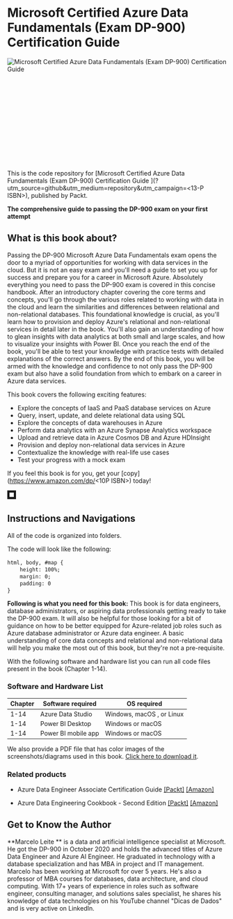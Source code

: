 # Microsoft Certified Azure Data Fundamentals (Exam DP-900) Certification Guide	

<a href="<Packtpub book link>?utm_source=github&utm_medium=repository&utm_campaign=<13-P ISBN>"><img src="https://static.packt-cdn.com/products/<13-P ISBN>/cover/smaller" alt="Microsoft Certified Azure Data Fundamentals (Exam DP-900) Certification Guide	" height="256px" align="right"></a>

This is the code repository for [Microsoft Certified Azure Data Fundamentals (Exam DP-900) Certification Guide	](<Packtpub book link>?utm_source=github&utm_medium=repository&utm_campaign=<13-P ISBN>), published by Packt.

**The comprehensive guide to passing the DP-900 exam on your first attempt**

## What is this book about?
Passing the DP-900 Microsoft Azure Data Fundamentals exam opens the door to a myriad of opportunities for working with data services in the cloud. But it is not an easy exam and you'll need a guide to set you up for success and prepare you for a career in Microsoft Azure.
Absolutely everything you need to pass the DP-900 exam is covered in this concise handbook. After an introductory chapter covering the core terms and concepts, you'll go through the various roles related to working with data in the cloud and learn the similarities and differences between relational and non-relational databases. This foundational knowledge is crucial, as you'll learn how to provision and deploy Azure's relational and non-relational services in detail later in the book. You'll also gain an understanding of how to glean insights with data analytics at both small and large scales, and how to visualize your insights with Power BI. Once you reach the end of the book, you'll be able to test your knowledge with practice tests with detailed explanations of the correct answers.
By the end of this book, you will be armed with the knowledge and confidence to not only pass the DP-900 exam but also have a solid foundation from which to embark on a career in Azure data services.

This book covers the following exciting features: 
* Explore the concepts of IaaS and PaaS database services on Azure
* Query, insert, update, and delete relational data using SQL
* Explore the concepts of data warehouses in Azure
* Perform data analytics with an Azure Synapse Analytics workspace
* Upload and retrieve data in Azure Cosmos DB and Azure HDInsight
* Provision and deploy non-relational data services in Azure
* Contextualize the knowledge with real-life use cases
* Test your progress with a mock exam

If you feel this book is for you, get your [copy](https://www.amazon.com/dp/<10P ISBN>) today!

<a href="https://www.packtpub.com/?utm_source=github&utm_medium=banner&utm_campaign=GitHubBanner"><img src="https://raw.githubusercontent.com/PacktPublishing/GitHub/master/GitHub.png" alt="https://www.packtpub.com/" border="5" /></a>

## Instructions and Navigations
All of the code is organized into folders.

The code will look like the following:
```
html, body, #map {
    height: 100%;
    margin: 0;
    padding: 0
}
```

**Following is what you need for this book:**
This book is for data engineers, database administrators, or aspiring data professionals getting ready to take the DP-900 exam. It will also be helpful for those looking for a bit of guidance on how to be better equipped for Azure-related job roles such as Azure database administrator or Azure data engineer. A basic understanding of core data concepts and relational and non-relational data will help you make the most out of this book, but they're not a pre-requisite.	

With the following software and hardware list you can run all code files present in the book (Chapter 1-14).

### Software and Hardware List

| Chapter  | Software required                                                                    | OS required                        |
| -------- | -------------------------------------------------------------------------------------| -----------------------------------|
|  	1-14	   |  Azure Data Studio							                                            			  | Windows, macOS , or Linux |
|     1-14   | Power BI Desktop  																					  |     Windows or macOS                               |
| 1-14       |Power BI mobile app                                           |Windows or macOS             |

We also provide a PDF file that has color images of the screenshots/diagrams used in this book. [Click here to download it](https://packt.link/LTQeN).


### Related products <Other books you may enjoy>
* Azure Data Engineer Associate Certification Guide [[Packt]](https://www.packtpub.com/product/azure-data-engineer-associate-certification-guide/9781801816069) [[Amazon]](https://www.amazon.com/dp/1801816069)

* Azure Data Engineering Cookbook - Second Edition [[Packt]](https://www.packtpub.com/product/azure-data-engineering-cookbook-second-edition/9781803246789) [[Amazon]](https://www.amazon.com/dp/1803246782)

## Get to Know the Author
**Marcelo Leite ** is a data and artificial intelligence specialist at Microsoft. He got the DP-900 in October 2020 and holds the advanced titles of Azure Data Engineer and Azure AI Engineer. He graduated in technology with a database specialization and has MBA in project and IT management. Marcelo has been working at Microsoft for over 5 years. He's also a professor of MBA courses for databases, data architecture, and cloud computing. With 17+ years of experience in roles such as software engineer, consulting manager, and solutions sales specialist, he shares his knowledge of data technologies on his YouTube channel "Dicas de Dados" and is very active on LinkedIn.	
